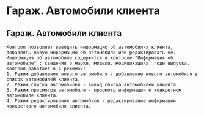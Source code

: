 ﻿---
description: 2.4.7
---
# Гараж. Автомобили клиента
## Гараж. Автомобили клиента
	Контрол позволяет выводить информацию об автомобилях клиента, добавлять новую информацию об автомобиле или редактировать ее.
	Информация об автомобиле содержится в контроле "Информация об автомобиле" : сведения о марке, модели, модификациях, годе выпуска.
	Контрол работает в 4 режимах:
	1. Режим добавления нового автомобиля - добавление нового автомобиля в список автомобилей клиента.
	2. Режим списка автомобилей - вывод списка автомобилей клиента.
	3. Режим просмотра автомобиля - просмотр информации о конкретном автомобиле клиента.
	4. Режим редактирования автомобиля - редактирование информации конкретного автомобиля клиента.
